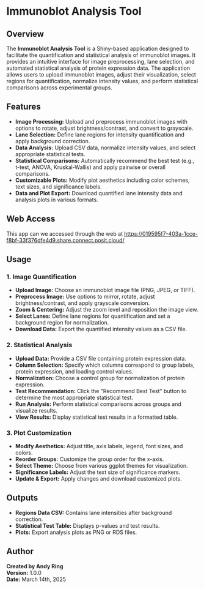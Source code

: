 # Immunoblot Analysis Tool

## Overview
The **Immunoblot Analysis Tool** is a Shiny-based application designed to facilitate the quantification and statistical analysis of immunoblot images. It provides an intuitive interface for image preprocessing, lane selection, and automated statistical analysis of protein expression data. The application allows users to upload immunoblot images, adjust their visualization, select regions for quantification, normalize intensity values, and perform statistical comparisons across experimental groups.

## Features
- **Image Processing:** Upload and preprocess immunoblot images with options to rotate, adjust brightness/contrast, and convert to grayscale.
- **Lane Selection:** Define lane regions for intensity quantification and apply background correction.
- **Data Analysis:** Upload CSV data, normalize intensity values, and select appropriate statistical tests.
- **Statistical Comparisons:** Automatically recommend the best test (e.g., t-test, ANOVA, Kruskal-Wallis) and apply pairwise or overall comparisons.
- **Customizable Plots:** Modify plot aesthetics including color schemes, text sizes, and significance labels.
- **Data and Plot Export:** Download quantified lane intensity data and analysis plots in various formats.

## Web Access
This app can we accessed through the web at https://019595f7-403a-1cce-f8bf-33f376dfe4d9.share.connect.posit.cloud/

## Usage
### 1. Image Quantification
- **Upload Image:** Choose an immunoblot image file (PNG, JPEG, or TIFF).
- **Preprocess Image:** Use options to mirror, rotate, adjust brightness/contrast, and apply grayscale conversion.
- **Zoom & Centering:** Adjust the zoom level and reposition the image view.
- **Select Lanes:** Define lane regions for quantification and set a background region for normalization.
- **Download Data:** Export the quantified intensity values as a CSV file.

### 2. Statistical Analysis
- **Upload Data:** Provide a CSV file containing protein expression data.
- **Column Selection:** Specify which columns correspond to group labels, protein expression, and loading control values.
- **Normalization:** Choose a control group for normalization of protein expression.
- **Test Recommendation:** Click the "Recommend Best Test" button to determine the most appropriate statistical test.
- **Run Analysis:** Perform statistical comparisons across groups and visualize results.
- **View Results:** Display statistical test results in a formatted table.

### 3. Plot Customization
- **Modify Aesthetics:** Adjust title, axis labels, legend, font sizes, and colors.
- **Reorder Groups:** Customize the group order for the x-axis.
- **Select Theme:** Choose from various ggplot themes for visualization.
- **Significance Labels:** Adjust the text size of significance markers.
- **Update & Export:** Apply changes and download customized plots.

## Outputs
- **Regions Data CSV:** Contains lane intensities after background correction.
- **Statistical Test Table:** Displays p-values and test results.
- **Plots:** Export analysis plots as PNG or RDS files.

## Author
**Created by Andy Ring**  
**Version:** 1.0.0  
**Date:** March 14th, 2025

